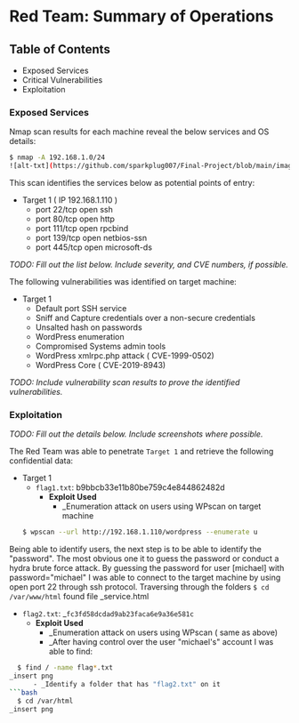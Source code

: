 # Red Team: Summary of Operations

## Table of Contents
- Exposed Services
- Critical Vulnerabilities
- Exploitation

### Exposed Services

Nmap scan results for each machine reveal the below services and OS details:

```bash
$ nmap -A 192.168.1.0/24
![alt-txt](https://github.com/sparkplug007/Final-Project/blob/main/images/red_file/nmap%20scan.png)
```

This scan identifies the services below as potential points of entry:
- Target 1 ( IP 192.168.1.110 )
  - port 22/tcp   open   ssh
  - port 80/tcp   open   http
  - port 111/tcp  open   rpcbind
  - port 139/tcp  open   netbios-ssn
  - port 445/tcp  open   microsoft-ds

_TODO: Fill out the list below. Include severity, and CVE numbers, if possible._

The following vulnerabilities was identified on target machine:
- Target 1
  - Default port SSH service
  - Sniff and Capture credentials over a non-secure credentials
  - Unsalted hash on passwords
  - WordPress enumeration
  - Compromised Systems admin tools 
  - WordPress xmlrpc.php attack ( CVE-1999-0502)
  - WordPress Core ( CVE-2019-8943)

_TODO: Include vulnerability scan results to prove the identified vulnerabilities._

### Exploitation
_TODO: Fill out the details below. Include screenshots where possible._

The Red Team was able to penetrate `Target 1` and retrieve the following confidential data:
- Target 1
  - `flag1.txt`: b9bbcb33e11b80be759c4e844862482d
    - **Exploit Used**
      - _Enumeration attack on users using WPscan on target machine 
  ```bash
  $ wpscan --url http://192.168.1.110/wordpress --enumerate u  
  
Being able to identify users, the next step is to be able to identify the "password". The most obvious one it to guess the password or conduct a hydra brute force attack.
By guessing the password for user [michael] with password="michael" I was able to connect to the target machine by using open port 22 through ssh protocol.
Traversing through the folders `$ cd /var/www/html` found file _service.html
         
  - `flag2.txt`: _`fc3fd58dcdad9ab23faca6e9a36e581c` 
    - **Exploit Used**
      - _Enumeration attack on users using WPscan ( same as above)
      - _After having control over the user "michael's" account I was able to find:
```bash
  $ find / -name flag*.txt
_insert png
      - _Identify a folder that has "flag2.txt" on it
```bash
  $ cd /var/html
_insert png

